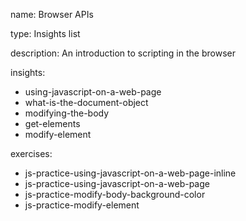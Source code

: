 name: Browser APIs

type: Insights list

description: An introduction to scripting in the browser

insights:
  - using-javascript-on-a-web-page
  - what-is-the-document-object
  - modifying-the-body
  - get-elements
  - modify-element

exercises:
  - js-practice-using-javascript-on-a-web-page-inline
  - js-practice-using-javascript-on-a-web-page
  - js-practice-modify-body-background-color
  - js-practice-modify-element

